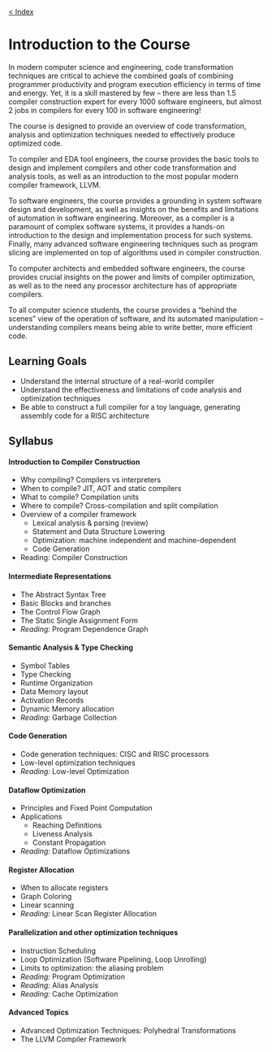 [< Index](index.html)

# Introduction to the Course

In modern computer science and engineering, code transformation techniques are
critical to achieve the combined goals of combining programmer productivity and
program execution efficiency in terms of time and energy. Yet, it is a skill
mastered by few – there are less than 1.5 compiler construction expert for
every 1000 software engineers, but almost 2 jobs in compilers for every 100
in software engineering!

The course is designed to provide an overview of code transformation, analysis
and optimization techniques needed to effectively produce optimized code.

To compiler and EDA tool engineers, the course provides the basic tools to
design and implement compilers and other code transformation and analysis tools,
as well as an introduction to the most popular modern compiler framework, LLVM.

To software engineers, the course provides a grounding in system software
design and development, as well as insights on the benefits and limitations
of automation in software engineering. Moreover, as a compiler is a paramount
of complex software systems, it provides a hands-on introduction to the design
and implementation process for such systems. Finally, many advanced software
engineering techniques such as program slicing are implemented on top of
algorithms used in compiler construction.

To computer architects and embedded software engineers, the course provides
crucial insights on the power and limits of compiler optimization, as well
as to the need any processor architecture has of appropriate compilers.

To all computer science students, the course provides a “behind the scenes”
view of the operation of software, and its automated manipulation –
understanding compilers means being able to write better, more efficient code.

## Learning Goals

 - Understand the internal structure of a real-world compiler
 - Understand the effectiveness and limitations of code analysis and
   optimization techniques
 - Be able to construct a full compiler for a toy language, generating
   assembly code for a RISC architecture
   
## Syllabus

#### Introduction to Compiler Construction

 - Why compiling? Compilers vs interpreters
 - When to compile? JIT, AOT and static compilers
 - What to compile? Compilation units
 - Where to compile? Cross-compilation and split compilation
 - Overview of a compiler framework
   - Lexical analysis & parsing (review)
   - Statement and Data Structure Lowering
   - Optimization: machine independent and machine-dependent
   - Code Generation
 - Reading: Compiler Construction

#### Intermediate Representations

 - The Abstract Syntax Tree
 - Basic Blocks and branches
 - The Control Flow Graph
 - The Static Single Assignment Form
 - *Reading:* Program Dependence Graph

#### Semantic Analysis & Type Checking

 - Symbol Tables
 - Type Checking
 - Runtime Organization
 - Data Memory layout
 - Activation Records
 - Dynamic Memory allocation
 - *Reading:* Garbage Collection

#### Code Generation

 - Code generation techniques: CISC and RISC processors
 - Low-level optimization techniques
 - *Reading:* Low-level Optimization

#### Dataflow Optimization

 - Principles and Fixed Point Computation
 - Applications
   - Reaching Definitions
   - Liveness Analysis
   - Constant Propagation
 - *Reading:* Dataflow Optimizations

#### Register Allocation

 - When to allocate registers
 - Graph Coloring
 - Linear scanning
 - *Reading:* Linear Scan Register Allocation

#### Parallelization and other optimization techniques

 - Instruction Scheduling
 - Loop Optimization (Software Pipelining, Loop Unrolling)
 - Limits to optimization: the aliasing problem
 - *Reading:* Program Optimization
 - *Reading:* Alias Analysis
 - *Reading:* Cache Optimization

#### Advanced Topics

 - Advanced Optimization Techniques: Polyhedral Transformations
 - The LLVM Compiler Framework

